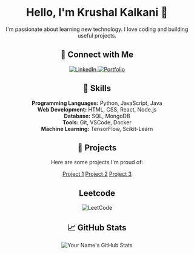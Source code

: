 <div align="center">
  <h1>Hello, I'm Krushal Kalkani 👋</h1>
  <p>I'm passionate about learning new technology. I love coding and building useful projects.</p>
</div>

<div align="center">
  <h2>🔗 Connect with Me</h2>
  <a href="https://www.linkedin.com/in/krushalkalkani/">
    <img src="https://img.shields.io/badge/LinkedIn-Connect-blue" alt="LinkedIn">
  </a>
  <a href="https://yourportfolio.com">
    <img src="https://img.shields.io/badge/Portfolio-Visit-green" alt="Portfolio">
  </a>
</div>

<div align="center">
  <h2>💼 Skills</h2>
  <p>
    <strong>Programming Languages:</strong> Python, JavaScript, Java<br>
    <strong>Web Development:</strong> HTML, CSS, React, Node.js<br>
    <strong>Database:</strong> SQL, MongoDB<br>
    <strong>Tools:</strong> Git, VSCode, Docker<br>
    <strong>Machine Learning:</strong> TensorFlow, Scikit-Learn
  </p>
</div>

<div align="center">
  <h2>🚀 Projects</h2>
  <p>Here are some projects I'm proud of:</p>
  <a href="https://github.com/yourusername/project1">Project 1</a>
  <a href="https://github.com/yourusername/project2">Project 2</a>
  <a href="https://github.com/yourusername/project3">Project 3</a>
</div>

<div align="center">
  <h2> Leetcode </h2>
  <div align="center">
    <!-- Add your LeetCode badge here -->
    <img src="https://img.shields.io/badge/LeetCode-username-9cf?logo=leetcode" alt="LeetCode">
  </div>
</div>

<div align="center">
  <h2>📈 GitHub Stats</h2>
  <div align="center">
    <!-- Add your GitHub Stats card here -->
    <img src="https://github-readme-stats.vercel.app/api?username=yourusername&show_icons=true&theme=radical" alt="Your Name's GitHub Stats">
  </div>
</div>

